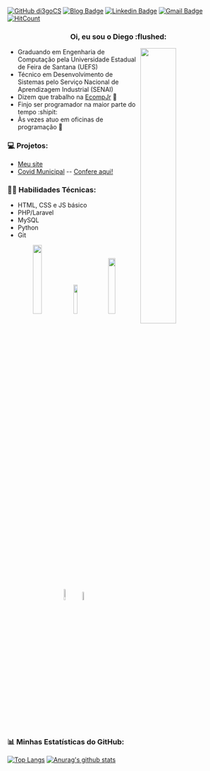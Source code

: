 [![GitHub di3goCS](https://img.shields.io/github/followers/di3gocs?label=follow&style=social)](https://github.com/di3goCS)
[![Blog Badge](https://img.shields.io/badge/Blog-di3gocs.github.io-black)](https://di3gocs.github.io)
[![Linkedin Badge](https://img.shields.io/badge/-di3gocs-blue?style=flat-square&logo=Linkedin&logoColor=white&link=https://www.linkedin.com/in/di3goCS/)](https://www.linkedin.com/in/di3goCS/)
[![Gmail Badge](https://img.shields.io/badge/-diegosilva@ecomp.uefs.br-c14438?style=flat-square&logo=Gmail&logoColor=white&link=mailto:diegosilva@ecomp.uefs.br)](mailto:diegosilva@ecomp.uefs.br)
[![HitCount](http://hits.dwyl.com/di3goCS/di3goCS/di3goCS.svg)](http://hits.dwyl.com/di3goCS/di3goCS/di3goCS)

<h3 align="center"> Oi, eu sou o Diego :flushed: </h3>
  
 <img align="right" 
  src="https://media0.giphy.com/media/E6jscXfv3AkWQ/giphy.gif"
  width="40%"/>

- Graduando em Engenharia de Computação pela Universidade Estadual de Feira de Santana (UEFS)
- Técnico em Desenvolvimento de Sistemas pelo Serviço Nacional de Aprendizagem Industrial (SENAI)
- Dizem que trabalho na <a href="https://github.com/EcompJr">EcompJr<a> :blue_heart:
- Finjo ser programador na maior parte do tempo :shipit:
- Às vezes atuo em oficinas de programação :thought_balloon:
  
### :computer: Projetos:
- <a href="https://di3gocs.github.io">Meu site</a>
- <a href="https://github.com/covidmunicipal">Covid Municipal</a>
-- <a href="https://irara.covidmunicipal.live/">Confere aqui!</a>

### :man_technologist: Habilidades Técnicas:
- HTML, CSS e JS básico
- PHP/Laravel
- MySQL
- Python
- Git
<p align="center">
  <img
       src="https://wallacesilva.com/blog/wp-content/uploads/2015/08/147949-html5-css3-javascript.png"
       width="20%" />
  <img 
       src="https://logodownload.org/wp-content/uploads/2016/10/php-logo.png" 
       width="13%" />
  <img
       src="https://alexandrebbarbosa.files.wordpress.com/2018/06/logolaravel.png" 
       width="18%" />
   <img
       src="https://upload.wikimedia.org/wikipedia/commons/thumb/0/0a/Python.svg/1200px-Python.svg.png"
       width="8%" />
  <img
       src="https://avatars3.githubusercontent.com/u/18133?s=200&v=4"
       width="7%" />
</p>

### :bar_chart: Minhas Estatísticas do GitHub:
[![Top Langs](https://github-readme-stats.vercel.app/api/top-langs/?username=di3gocs&layout=compact)](https://github.com/anuraghazra/github-readme-stats)
[![Anurag's github stats](https://github-readme-stats.vercel.app/api?username=di3gocs&count_private=true&show_icons=true&theme=vue)](https://github.com/anuraghazra/github-readme-stats)

